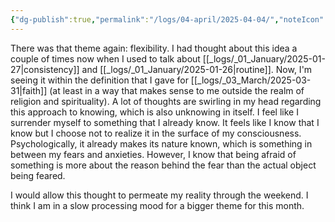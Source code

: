 ```yaml
---
{"dg-publish":true,"permalink":"/logs/04-april/2025-04-04/","noteIcon":"","created":"2025-04-04"}
---
```


There was that theme again: flexibility. I had thought about this idea a couple of times now when I used to talk about [[_logs/_01_January/2025-01-27\|consistency]] and [[_logs/_01_January/2025-01-26\|routine]]. Now, I'm seeing it within the definition that I gave for [[_logs/_03_March/2025-03-31\|faith]] (at least in a way that makes sense to me outside the realm of religion and spirituality). A lot of thoughts are swirling in my head regarding this approach to knowing, which is also unknowing in itself. I feel like I surrender myself to something that I already know. It feels like I know that I know but I choose not to realize it in the surface of my consciousness. Psychologically, it already makes its nature known, which is something in between my fears and anxieties. However, I know that being afraid of something is more about the reason behind the fear than the actual object being feared.

I would allow this thought to permeate my reality through the weekend. I think I am in a slow processing mood for a bigger theme for this month.